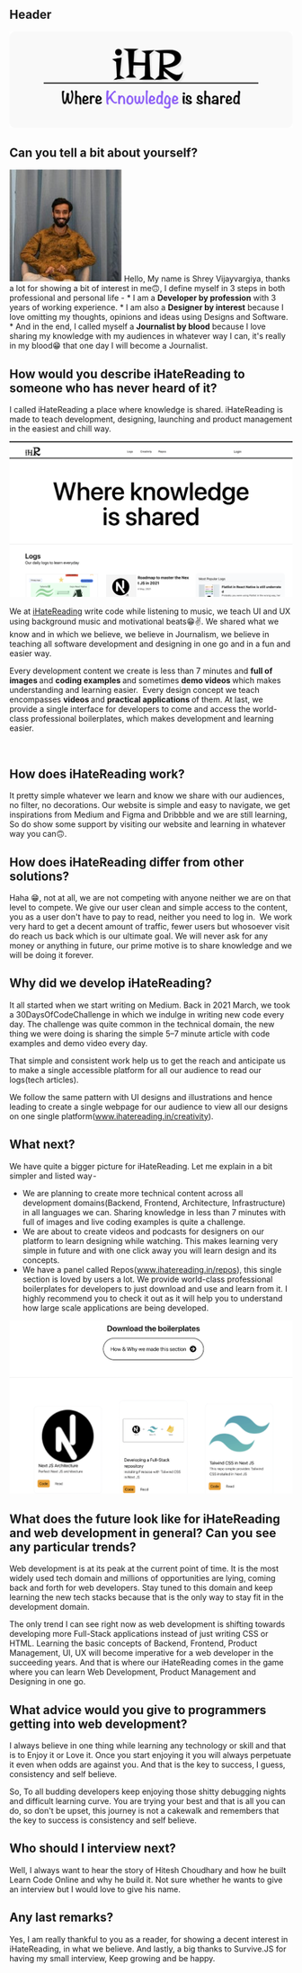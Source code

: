 

## Header
<img src="./assets/Header Image iHateReading.png" />

<h2>Can you tell a bit about yourself?</h2>
<img src="./assets/shrey.jpeg" />
Hello, My name is Shrey Vijayvargiya, thanks a lot for showing a bit of interest in me🙃, I define myself in 3 steps in both professional and personal life - 
* I am a <strong>Developer by profession</strong> with 3 years of working experience. 
*  I am also a <strong>Designer by interest</strong> because I love omitting my thoughts, opinions and ideas using Designs and Software. 
* And in the end, I called myself a <strong>Journalist by blood</strong> because I love sharing my knowledge with my audiences in whatever way I can, it's really in my blood😁 that one day I will become a Journalist.
  
  
<h2>How would you describe iHateReading to someone who has never heard of it?</h2>
<p>I called iHateReading a place where knowledge is shared. iHateReading is made to teach development, designing, launching and product management in the easiest and chill way.</p>


<img src="./assets/homepage.png" />

<p>
 We at <a href="www.ihatereading.in">iHateReading</a> write code while listening to music, we teach UI and UX using background music and motivational beats😁✌️. We shared what we know and in which we believe, we believe in Journalism, we believe in teaching all software development and designing in one go and in a fun and easier way. </p>

</p>
Every development content we create is less than 7 minutes and <strong>full of images </strong> and <strong>coding examples </strong> and sometimes <strong> demo videos </strong> which makes understanding and learning easier. 
Every design concept we teach encompasses <strong> videos </strong> and <strong> practical applications </strong> of them. At last, we provide a single interface for developers to come and access the world-class professional boilerplates, which makes development and learning easier.  <p>

<br />

<h2>How does iHateReading work? </h2>
  
It pretty simple whatever we learn and know we share with our audiences, no filter, no decorations. Our website is simple and easy to navigate, we get inspirations from Medium and Figma and Dribbble and we are still learning, So do show some support by visiting our website and learning in whatever way you can🙃.

  
  <h2>How does iHateReading differ from other solutions?</h2>
  
Haha 😁, not at all, we are not competing with anyone neither we are on that level to compete. We give our user clean and simple access to the content, you as a user don't have to pay to read, neither you need to log in. 
We work very hard to get a decent amount of traffic, fewer users but whosoever visit do reach us back which is our ultimate goal. We will never ask for any money or anything in future, our prime motive is to share knowledge and we will be doing it forever.
  
  <h2>Why did we develop iHateReading?</h2>
It all started when we start writing on Medium. Back in 2021 March, we took a 30DaysOfCodeChallenge in which we indulge in writing new code every day. The challenge was quite common in the technical domain, the new thing we were doing is sharing the simple 5–7 minute article with code examples and demo video every day. 

That simple and consistent work help us to get the reach and anticipate us to make a single accessible platform for all our audience to read our logs(tech articles).
  
We follow the same pattern with UI designs and illustrations and hence leading to create a single webpage for our audience to view all our designs on one single platform(www.ihatereading.in/creativity).
  
  
 <h2>What next?</h2>
We have quite a bigger picture for iHateReading. Let me explain in a bit simpler and listed way - 
  
* We are planning to create more technical content across all development domains(Backend, Frontend, Architecture, Infrastructure) in all languages we can. Sharing knowledge in less than 7 minutes with full of images and live coding examples is quite a challenge.
* We are about to create videos and podcasts for designers on our platform to learn designing while watching. This makes learning very simple in future and with one click away you will learn design and its concepts.
* We have a panel called Repos(www.ihatereading.in/repos), this single section is loved by users a lot. We provide world-class professional boilerplates for developers to just download and use and learn from it. I highly recommend you to check it out as it will help you to understand how large scale applications are being developed.

<img src="./assets/repos.png" />
  
  
 <h2>What does the future look like for iHateReading and web development in general? Can you see any particular trends?</h2>
Web development is at its peak at the current point of time. It is the most widely used tech domain and millions of opportunities are lying, coming back and forth for web developers. Stay tuned to this domain and keep learning the new tech stacks because that is the only way to stay fit in the development domain. 

  The only trend I can see right now as web development is shifting towards developing more Full-Stack applications instead of just writing CSS or HTML. Learning the basic concepts of Backend, Frontend, Product Management, UI, UX will become imperative for a web developer in the succeeding years. And that is where our iHateReading comes in the game where you can learn Web Development, Product Management and Designing in one go.
  


  <h2>What advice would you give to programmers getting into web development?</h2>
I always believe in one thing while learning any technology or skill and that is to Enjoy it or Love it. Once you start enjoying it you will always perpetuate it even when odds are against you. And that is the key to success, I guess, consistency and self believe. 

  So, To all budding developers keep enjoying those shitty debugging nights and difficult learning curve. You are trying your best and that is all you can do, so don't be upset, this journey is not a cakewalk and remembers that the key to success is consistency and self believe.
  
  

<h2>Who should I interview next?</h2>
Well, I always want to hear the story of Hitesh Choudhary and how he built Learn Code Online and why he build it. Not sure whether he wants to give an interview but I would love to give his name.

  
<h2>Any last remarks?</h2>
Yes, I am really thankful to you as a reader, for showing a decent interest in iHateReading, in what we believe. And lastly, a big thanks to Survive.JS for having my small interview, Keep growing and be happy.
